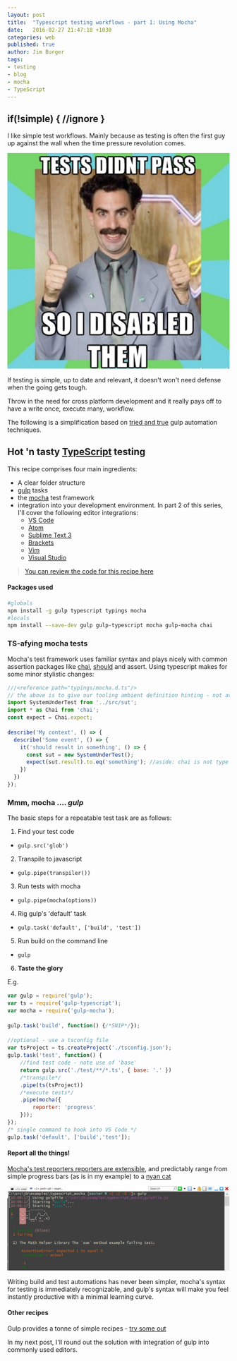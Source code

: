 ```yaml
---
layout: post
title:  "Typescript testing workflows - part 1: Using Mocha"
date:   2016-02-27 21:47:18 +1030
categories: web
published: true
author: Jim Burger
tags:
- testing
- blog
- mocha
- TypeScript
---
```


## if(!simple) { //ignore }

I like simple test workflows. Mainly because as testing is often the first guy up against the wall when the time pressure revolution comes.

![deadlines](/assets/test-passing.PNG)

If testing is simple, up to date and relevant, it doesn't won't need defense when the going gets tough.

Throw in the need for cross platform development and it really pays off to have a write once, execute many, workflow.

The following is a simplification based on [tried and true](https://github.com/Microsoft/vscode/blob/master/gulpfile.js) gulp automation techniques.

## Hot 'n tasty [TypeScript](http://www.typescriptlang.org/) testing

This recipe comprises four main ingredients:
- A clear folder structure
- [gulp](http://gulpjs.com/) tasks
- the [mocha](https://mochajs.org/) test framework
- integration into your development environment. In part 2 of this series, I'll cover the following editor integrations:
    - [VS Code](https://www.visualstudio.com/en-us/products/code-vs.aspx)
    - [Atom](https://atom.io/)
    - [Sublime Text 3](https://www.sublimetext.com/3)
    - [Brackets](http://brackets.io/)
    - [Vim](http://www.vim.org/)
    - [Visual Studio]( https://www.visualstudio.com/)

> [You can review the code for this recipe here](https://github.com/jburger/examples/tree/master/typescript_mocha)

#### Packages used

```bash
#globals
npm install -g gulp typescript typings mocha
#locals
npm install --save-dev gulp gulp-typescript mocha gulp-mocha chai
```
### TS-afying mocha tests
Mocha's test framework uses familiar syntax and plays nicely with common assertion packages like [chai](http://chaijs.com/), [should](https://shouldjs.github.io/) and assert. Using typescript makes for some minor stylistic changes:

```javascript
///<reference path="typings/mocha.d.ts"/>
// the above is to give our tooling ambient definition hinting - not available in all editors
import SystemUnderTest from '../src/sut';
import * as Chai from 'chai';
const expect = Chai.expect;

describe('My context', () => {
  describe('Some event', () => {
    it('should result in something', () => {
      const sut = new SystemUnderTest();
      expect(sut.result).to.eq('something'); //aside: chai is not type checked :()
    })
  })
});
```
### Mmm, mocha .... *gulp*
The basic steps for a repeatable test task are as follows:

1. Find your test code
  - ```gulp.src('glob')```
2. Transpile to javascript
  - ```gulp.pipe(transpiler())```
3. Run tests with mocha  
  - ```gulp.pipe(mocha(options))```
4. Rig gulp's 'default' task  
  - ```gulp.task('default', ['build', 'test'])```
5. Run build on the command line
  - ``` gulp ```
6. **Taste the glory**

E.g.

```javascript
var gulp = require('gulp');
var ts = require('gulp-typescript');
var mocha = require('gulp-mocha');

gulp.task('build', function() {/*SNIP*/});

//optional - use a tsconfig file
var tsProject = ts.createProject('./tsconfig.json');
gulp.task('test', function() {
    //find test code - note use of 'base'
    return gulp.src('./test/**/*.ts', { base: '.' })
    /*transpile*/
    .pipe(ts(tsProject))
    /*execute tests*/
    .pipe(mocha({
        reporter: 'progress'
    }));
});
/* single command to hook into VS Code */
gulp.task('default', ['build','test']);
```

#### Report all the things!
[Mocha's test reporters reporters are extensible](https://github.com/mochajs/mocha/tree/master/lib/reporters), and predictably range from simple progress bars (as is in my example) to a [nyan cat](https://www.youtube.com/watch?v=wZZ7oFKsKzY)

![nyan mocha reporter](/assets/ascii-nyan.png)

Writing build and test automations has never been simpler, mocha's syntax for testing is immediately recognizable, and gulp's syntax will make you feel instantly productive with a minimal learning curve.

#### Other recipes
Gulp provides a tonne of simple recipes - [try some out](https://github.com/gulpjs/gulp/tree/master/docs/recipes)

In my next post, I'll round out the solution with integration of gulp into commonly used editors.
